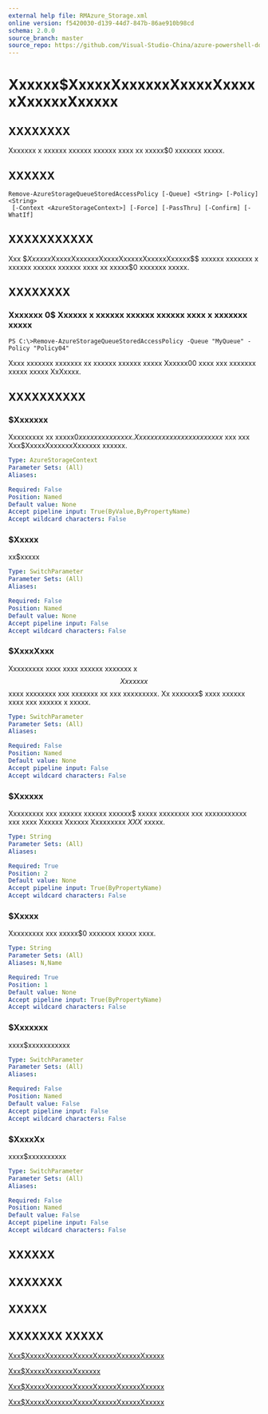 ```yaml
---
external help file: RMAzure_Storage.xml
online version: f5420030-d139-44d7-847b-86ae910b98cd
schema: 2.0.0
source_branch: master
source_repo: https://github.com/Visual-Studio-China/azure-powershell-docs-int
---
```


# Xxxxxx$XxxxxXxxxxxxXxxxxXxxxxxXxxxxxXxxxxx
## XXXXXXXX
Xxxxxxx x xxxxxx xxxxxx xxxxxx xxxx xx xxxxx$0 xxxxxxx xxxxx.

## XXXXXX

```
Remove-AzureStorageQueueStoredAccessPolicy [-Queue] <String> [-Policy] <String>
 [-Context <AzureStorageContext>] [-Force] [-PassThru] [-Confirm] [-WhatIf]
```

## XXXXXXXXXXX
Xxx $$Xxxxxx$XxxxxXxxxxxxXxxxxXxxxxxXxxxxxXxxxxx$$ xxxxxx xxxxxxx x xxxxxx xxxxxx xxxxxx xxxx xx xxxxx$0 xxxxxxx xxxxx.

## XXXXXXXX

### Xxxxxxx 0$ Xxxxxx x xxxxxx xxxxxx xxxxxx xxxx x xxxxxxx xxxxx
```
PS C:\>Remove-AzureStorageQueueStoredAccessPolicy -Queue "MyQueue" -Policy "Policy04"
```

Xxxx xxxxxxx xxxxxxx xx xxxxxx xxxxxx xxxxx Xxxxxx00 xxxx xxx xxxxxxx xxxxx xxxxx XxXxxxx.

## XXXXXXXXXX

### $Xxxxxxx
Xxxxxxxxx xx xxxxx$0 xxxxxxx xxxxxxx.
Xx xxxxxx x xxxxxxx xxxxxxx$ xxx xxx Xxx$XxxxxXxxxxxxXxxxxxx xxxxxx.

```yaml
Type: AzureStorageContext
Parameter Sets: (All)
Aliases: 

Required: False
Position: Named
Default value: None
Accept pipeline input: True(ByValue,ByPropertyName)
Accept wildcard characters: False
```

### $Xxxxx
xx$xxxxx

```yaml
Type: SwitchParameter
Parameter Sets: (All)
Aliases: 

Required: False
Position: Named
Default value: None
Accept pipeline input: False
Accept wildcard characters: False
```

### $XxxxXxxx
Xxxxxxxxx xxxx xxxx xxxxxx xxxxxxx x $$Xxxxxxx$$ xxxx xxxxxxxx xxx xxxxxxx xx xxx xxxxxxxxx.
Xx xxxxxxx$ xxxx xxxxxx xxxx xxx xxxxxx x xxxxx.

```yaml
Type: SwitchParameter
Parameter Sets: (All)
Aliases: 

Required: False
Position: Named
Default value: None
Accept pipeline input: False
Accept wildcard characters: False
```

### $Xxxxxx
Xxxxxxxxx xxx xxxxxx xxxxxx xxxxxx$ xxxxx xxxxxxxx xxx xxxxxxxxxxx xxx xxxx Xxxxxx Xxxxxx Xxxxxxxxx $XXX$ xxxxx.

```yaml
Type: String
Parameter Sets: (All)
Aliases: 

Required: True
Position: 2
Default value: None
Accept pipeline input: True(ByPropertyName)
Accept wildcard characters: False
```

### $Xxxxx
Xxxxxxxxx xxx xxxxx$0 xxxxxxx xxxxx xxxx.

```yaml
Type: String
Parameter Sets: (All)
Aliases: N,Name

Required: True
Position: 1
Default value: None
Accept pipeline input: True(ByPropertyName)
Accept wildcard characters: False
```

### $Xxxxxxx
xxxx$xxxxxxxxxxx

```yaml
Type: SwitchParameter
Parameter Sets: (All)
Aliases: 

Required: False
Position: Named
Default value: False
Accept pipeline input: False
Accept wildcard characters: False
```

### $XxxxXx
xxxx$xxxxxxxxxx

```yaml
Type: SwitchParameter
Parameter Sets: (All)
Aliases: 

Required: False
Position: Named
Default value: False
Accept pipeline input: False
Accept wildcard characters: False
```

## XXXXXX

## XXXXXXX

## XXXXX

## XXXXXXX XXXXX

[Xxx$XxxxxXxxxxxxXxxxxXxxxxxXxxxxxXxxxxx](f5420030-d139-44d7-847b-86ae910b98cd)

[Xxx$XxxxxXxxxxxxXxxxxxx](671aeec8-b7f9-49c5-866f-da84f189ab5b)

[Xxx$XxxxxXxxxxxxXxxxxXxxxxxXxxxxxXxxxxx](64a4e0c7-905e-406b-afb7-1723afcee9e8)

[Xxx$XxxxxXxxxxxxXxxxxXxxxxxXxxxxxXxxxxx](02396020-02c8-4736-a00e-8d7112e27286)


